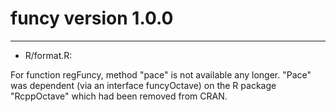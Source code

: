 <!-- NEWS.md is generated from NEWS.Rmd. Please edit that file -->


funcy version 1.0.0
===================

-------

* R/format.R:
 
For function regFuncy, method "pace" is not available any longer. 
"Pace" was dependent (via an interface funcyOctave) on the R package "RcppOctave" which had been removed from 
CRAN.

